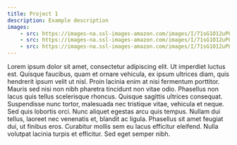```yaml
---
title: Project 1
description: Example description
images:
    - src: https://images-na.ssl-images-amazon.com/images/I/71sG1O12uPL.jpg
    - src: https://images-na.ssl-images-amazon.com/images/I/71sG1O12uPL.jpg
    - src: https://images-na.ssl-images-amazon.com/images/I/71sG1O12uPL.jpg
---
```


Lorem ipsum dolor sit amet, consectetur adipiscing elit. Ut imperdiet luctus est. Quisque faucibus, quam et ornare vehicula, ex ipsum ultrices diam, quis hendrerit ipsum velit ut nisl. Proin lacinia enim at nisi fermentum porttitor. Mauris sed nisi non nibh pharetra tincidunt non vitae odio. Phasellus non lacus quis tellus scelerisque rhoncus. Quisque sagittis ultrices consequat. Suspendisse nunc tortor, malesuada nec tristique vitae, vehicula et neque. Sed quis lobortis orci. Nunc aliquet egestas arcu quis tempus. Nullam dui tellus, laoreet nec venenatis et, blandit ac ligula. Phasellus sit amet feugiat dui, ut finibus eros. Curabitur mollis sem eu lacus efficitur eleifend. Nulla volutpat lacinia turpis et efficitur. Sed eget semper nibh. 